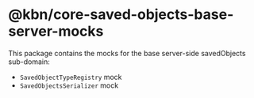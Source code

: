 # @kbn/core-saved-objects-base-server-mocks

This package contains the mocks for the base server-side savedObjects sub-domain:
- `SavedObjectTypeRegistry` mock
- `SavedObjectsSerializer` mock
